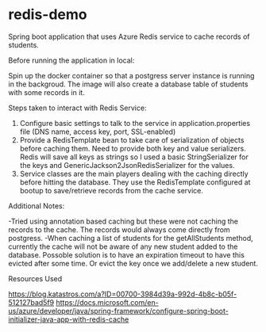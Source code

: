 # redis-demo
Spring boot application that uses Azure Redis service to cache records of students.

Before running the application in local:

Spin up the docker container so that a postgress server instance is running in the backgroud.
The image will also create a database table of students with some records in it.
   
Steps taken to interact with Redis Service:
  1. Configure basic settings to talk to the service in application.properties file (DNS name, access key, port, SSL-enabled)
  2. Provide a RedisTemplate bean to take care of serialization of objects before caching them. Need to provide both key and value serializers.
     Redis will save all keys as strings so I used a basic StringSerializer for the keys and GenericJackson2JsonRedisSerializer for the values.
  4. Service classes are the main players dealing with the caching directly before hitting the database.
     They use the RedisTemplate configured at bootup to save/retrieve records from the cache service.

Additional Notes:

-Tried using annotation based caching but these were not caching the records to the cache. The records would always come directly from postgress.
-When caching a list of students for the getAllStudents method, currently the cache will not be aware of any new student added to the database. Possoble solution is to have an expiration timeout to have this evicted after some time. Or evict the key once we add/delete a new student.

Resources Used

https://blog.katastros.com/a?ID=00700-3984d39a-992d-4b8c-b05f-512127bad5f9
https://docs.microsoft.com/en-us/azure/developer/java/spring-framework/configure-spring-boot-initializer-java-app-with-redis-cache
